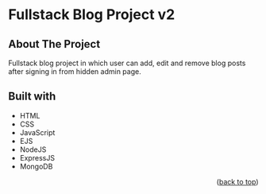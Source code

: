 ﻿# Fullstack Blog Project v2

## About The Project

Fullstack blog project in which user can add, edit and remove blog posts after signing in from hidden admin page.

## Built with
- HTML
- CSS
- JavaScript
- EJS
- NodeJS
- ExpressJS
- MongoDB

<p align="right">(<a href="#readme-top">back to top</a>)</p>
